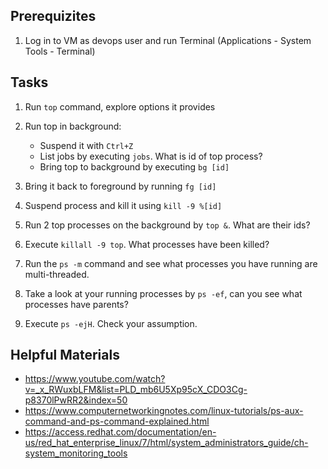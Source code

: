 ## Prerequizites

1. Log in to VM as devops user and run Terminal (Applications - System Tools - Terminal)

## Tasks

1. Run `top` command, explore options it provides

2. Run top in background:
    * Suspend it with `Ctrl+Z`
    * List jobs by executing `jobs`. What is id of top process?
    * Bring top to background by executing `bg [id]`

3. Bring it back to foreground by running `fg [id]`

4. Suspend process and kill it using `kill -9 %[id]`

5. Run 2 top processes on the background by `top &`. What are their ids?

6. Execute `killall -9 top`. What processes have been killed?

7. Run the `ps -m` command and see what processes you have running are multi-threaded.

10. Take a look at your running processes by `ps -ef`, can you see what processes have parents?

11. Execute `ps -ejH`. Check your assumption.


## Helpful Materials
- https://www.youtube.com/watch?v=_x_RWuxbLFM&list=PLD_mb6U5Xp95cX_CDO3Cg-p8370lPwRR2&index=50
- https://www.computernetworkingnotes.com/linux-tutorials/ps-aux-command-and-ps-command-explained.html
- https://access.redhat.com/documentation/en-us/red_hat_enterprise_linux/7/html/system_administrators_guide/ch-system_monitoring_tools
